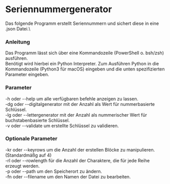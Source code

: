 # Seriennummergenerator
Das folgende Programm erstellt Seriennummern und sichert diese in eine .json Datei.\


### Anleitung
Das Programm lässt sich über eine Kommandozeile (PowerShell o. bsh/zsh) ausführen.  
Benötigt wird hierbei ein Python Interpreter. Zum Ausführen Python in die Kommandozeile (Python3 für macOS) eingeben und die unten spezifizierten Parameter eingeben.

### Parameter
-h oder --help um alle verfügbaren befehle anzeigen zu lassen.\
-dg oder --digitalgenerator mit der Anzahl als Wert für nummerbasierte Schlüssel.\
-lg oder --lettergenerator mit der Anzahl als nummerischer Wert für buchstabenbasierte Schlüssel.\
-v oder --validate um erstellte Schlüssel zu validieren.

### Optionale Parameter
-kr oder --keyrows um die Anzahl der erstellen Blöcke zu manipulieren. (Standardmäßg auf 4)\
-rl oder --rowlength für die Anzahl der Charaktere, die für jede Reihe erzeugt werden.\
-p oder --path um den Speicherort zu ändern.\
-fn oder --filename um den Namen der Datei zu bearbeiten.
